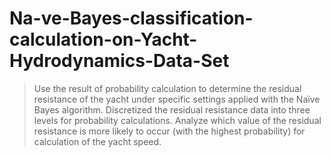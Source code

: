 # Na-ve-Bayes-classification-calculation-on-Yacht-Hydrodynamics-Data-Set

> Use the result of probability calculation to determine the residual resistance of the yacht under specific settings applied with the Naïve Bayes algorithm. Discretized the residual resistance data into three levels for probability calculations. Analyze which value of the residual resistance is more likely to occur (with the highest probability) for calculation of the yacht speed.
